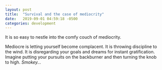 ```yaml
---
layout: post
title:  "Survival and the case of mediocrity"
date:   2019-09-01 04:59:18 -0500
categories: development
---
```

It is so easy to nestle into the comfy couch of mediocrity.

Mediocre is letting yourself become complacent. It is throwing discipline to the wind. It is disregarding your goals and dreams for instant gratification. Imagine putting your pursuits on the backburner and then turning the knob to high. *Smokey...*

